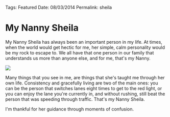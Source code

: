 Tags: Featured
Date: 08/03/2014
Permalink: sheila

# My Nanny Sheila

My Nanny Sheila has always been an important person in my life. At times, when the world would get hectic for me, her simple, calm personality would be my rock to escape to. We all have that one person in our family that understands us more than anyone else, and for me, that's my Nanny. 

![](http://f.cl.ly/items/0c1k0N2b200Z2q3K1P31/Image.jpg)

Many things that you see in me, are things that she's taught me through her own life. Consistency and gracefully living are two of the main ones: you can be the person that switches lanes eight times to get to the red light, or you can enjoy the lane you're currently in, and without rushing, still beat the person that was speeding through traffic. That's my Nanny Sheila. 

I'm thankful for her guidance through moments of confusion.